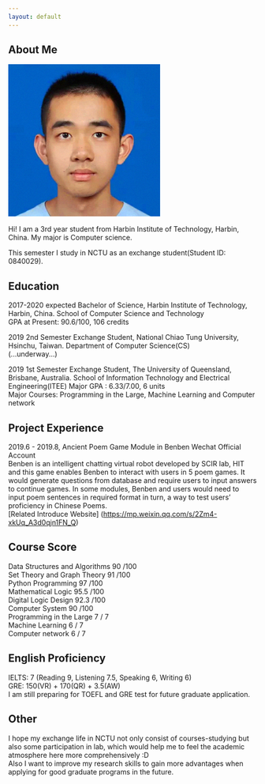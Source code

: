 ```yaml
---
layout: default
---
```


## About Me

<img class="profile-picture" src="yiming.jpg">

Hi! I am a 3rd year student from Harbin Institute of Technology, Harbin, China. My major is Computer science.

This semester I study in NCTU as an exchange student(Student ID: 0840029).

## Education

2017-2020 expected  Bachelor of Science, Harbin Institute of Technology, Harbin, China. School of Computer Science and Technology  
GPA at Present: 90.6/100, 106 credits

2019 2nd Semester  Exchange Student, National Chiao Tung University, Hsinchu, Taiwan. Department of Computer Science(CS)  
(...underway...)

2019 1st Semester  Exchange Student, The University of Queensland, Brisbane, Australia. School of Information Technology and Electrical Engineering(ITEE)  Major GPA : 6.33/7.00, 6 units  
Major Courses: Programming in the Large, Machine Learning and Computer network

## Project Experience

2019.6 - 2019.8, Ancient Poem Game Module in Benben Wechat Official Account  
Benben is an intelligent chatting virtual robot developed by SCIR lab, HIT and this game enables Benben to interact with users in 5 poem games. It would generate questions from database and require users to input answers to continue games. In some modules, Benben and users would need to input poem sentences in required format in turn, a way to test users’ proficiency in Chinese Poems.  
[Related Introduce Website] (https://mp.weixin.qq.com/s/2Zm4-xkUq_A3d0qjn1FN_Q)

## Course Score
Data Structures and Algorithms 90 /100  
Set Theory and Graph Theory 91 /100  
Python Programming 97 /100  
Mathematical Logic 95.5 /100  
Digital Logic Design 92.3 /100  
Computer System 90 /100  
Programming in the Large 7 / 7  
Machine Learning 6 / 7  
Computer network 6 / 7  

## English Proficiency

IELTS: 7 (Reading 9, Listening 7.5, Speaking 6, Writing 6)  
GRE: 150(VR) + 170(QR) + 3.5(AW)  
I am still preparing for TOEFL and GRE test for future graduate application.

## Other
I hope my exchange life in NCTU not only consist of courses-studying but also some participation
in lab, which would help me to feel the academic atmosphere here more comprehensively :D  
Also I want to improve my research skills to gain more advantages when applying for good
graduate programs in the future.
